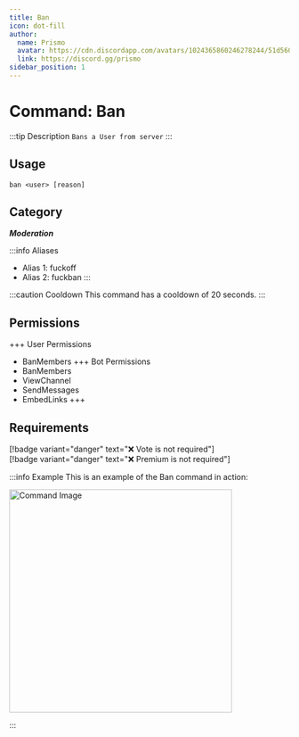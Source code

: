 ```yaml
---
title: Ban
icon: dot-fill
author:
  name: Prismo
  avatar: https://cdn.discordapp.com/avatars/1024365860246278244/51d5603eff69376da9a21e86b07a75bd.png?size=2048
  link: https://discord.gg/prismo
sidebar_position: 1
---
```



# Command: Ban

:::tip Description
`Bans a User from server`
:::

## Usage

```
ban <user> [reason]
```

## Category

_**Moderation**_

:::info Aliases
- Alias 1: fuckoff
- Alias 2: fuckban
:::

:::caution Cooldown
This command has a cooldown of 20 seconds.
:::

## Permissions

+++ User Permissions
- BanMembers
+++ Bot Permissions
- BanMembers
- ViewChannel
- SendMessages
- EmbedLinks
+++

## Requirements

[!badge variant="danger" text="❌ Vote is not required"]  
[!badge variant="danger" text="❌ Premium is not required"]

:::info Example
This is an example of the Ban command in action:

<img src="https://i.imgur.com/rHHi6se.png" alt="Command Image" width="400"/>

:::

